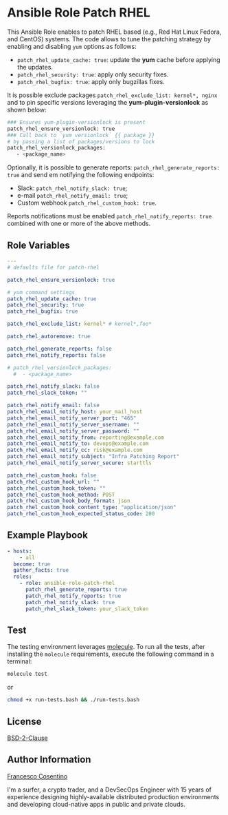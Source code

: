 Ansible Role Patch RHEL
=======================

This Ansible Role enables to patch RHEL based (e.g., Red Hat Linux Fedora, and CentOS) systems.
The code allows to tune the patching strategy by enabling and disabling `yum` options as follows:

- `patch_rhel_update_cache: true`: update the **yum** cache before applying the updates.
- `patch_rhel_security: true`: apply only security fixes.
- `patch_rhel_bugfix: true`: apply only bugzillas fixes.

It is possible exclude packages `patch_rhel_exclude_list: kernel*, nginx` and to pin specific versions leveraging the **yum-plugin-versionlock** as shown below:

```bash
### Ensures yum-plugin-versionlock is present
patch_rhel_ensure_versionlock: true
### Call back to `yum versionlock` {{ package }}
# by passing a list of packages/versions to lock
patch_rhel_versionlock_packages:
   - <package_name>
```

Optionally, it is possible to generate reports: `patch_rhel_generate_reports: true` and send em notifying the following endpoints:

- Slack: `patch_rhel_notify_slack: true`;
- e-mail `patch_rhel_notify_email: true`;
- Custom webhook `patch_rhel_custom_hook: true`.

Reports notifications must be enabled `patch_rhel_notify_reports: true` combined with one or more of the above methods.

Role Variables
--------------

```yaml
---
# defaults file for patch-rhel

patch_rhel_ensure_versionlock: true

# yum command settings
patch_rhel_update_cache: true
patch_rhel_security: true
patch_rhel_bugfix: true

patch_rhel_exclude_list: kernel* # kernel*,foo*

patch_rhel_autoremove: true

patch_rhel_generate_reports: false
patch_rhel_notify_reports: false

# patch_rhel_versionlock_packages:
  #  - <package_name>

patch_rhel_notify_slack: false
patch_rhel_slack_token: ""

patch_rhel_notify_email: false
patch_rhel_email_notify_host: your_mail_host
patch_rhel_email_notify_server_port: "465"
patch_rhel_email_notify_server_username: ""
patch_rhel_email_notify_server_password: ""
patch_rhel_email_notify_from: reporting@example.com
patch_rhel_email_notify_to: devops@example.com
patch_rhel_email_notify_cc: risk@example.com
patch_rhel_email_notify_subject: "Infra Patching Report"
patch_rhel_email_notify_server_secure: starttls

patch_rhel_custom_hook: false
patch_rhel_custom_hook_url: ""
patch_rhel_custom_hook_token: ""
patch_rhel_custom_hook_method: POST
patch_rhel_custom_hook_body_format: json
patch_rhel_custom_hook_content_type: "application/json"
patch_rhel_custom_hook_expected_status_code: 200
```

Example Playbook
----------------

```yaml
- hosts:
    - all
  become: true
  gather_facts: true
  roles:
    - role: ansible-role-patch-rhel
      patch_rhel_generate_reports: true
      patch_rhel_notify_reports: true
      patch_rhel_notify_slack: true
      patch_rhel_slack_token: your_slack_token
```

Test
----

The testing environment leverages [molecule](https://molecule.readthedocs.io/en/stable/index.html).
To run all the tests, after installing the `molecule` requirements, execute the following command in a terminal:

```bash
molecule test
```

or

```bash
chmod +x run-tests.bash && ./run-tests.bash
```

License
-------

[BSD-2-Clause](./LICENSE)

Author Information
------------------

[Francesco Cosentino](https://www.linkedin.com/in/francesco-cosentino/)

I'm a surfer, a crypto trader, and a DevSecOps Engineer with 15 years of experience designing highly-available distributed production environments and developing cloud-native apps in public and private clouds.
